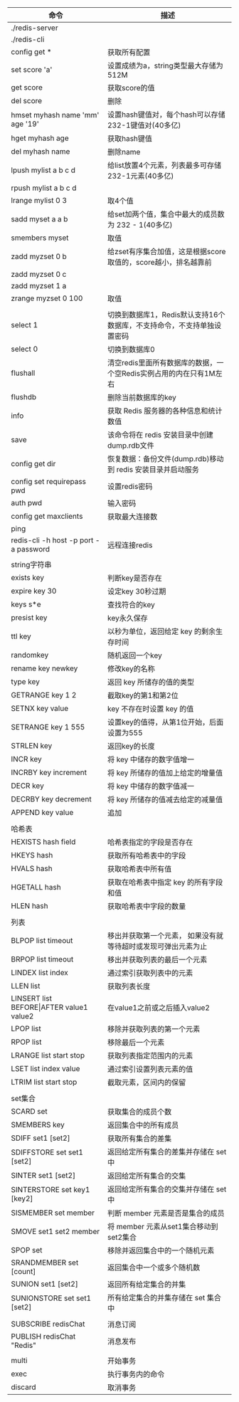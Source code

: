 |命令| 描述|
|-|-|
./redis-server|
./redis-cli|
config get *					|	获取所有配置
set score 'a'			|			设置成绩为a，string类型最大存储为512M
get score					|		获取score的值
del score				|			删除
hmset myhash name 'mm' age '19'	|	设置hash键值对，每个hash可以存储232-1键值对(40多亿)
hget myhash age				|		获取hash键值
del myhash name			|			删除name
lpush mylist a b c d 		|		给list放置4个元素，列表最多可存储232-1元素(40多亿)
rpush mylist a b c d|
lrange mylist 0 3				|	取4个值|
sadd myset a a b			|		给set加两个值，集合中最大的成员数为 232 - 1(40多亿)
smembers myset			|			取值
zadd myzset 0 b				|		给zset有序集合加值，这是根据score取值的，score越小，排名越靠前
zadd myzset 0 c				|		
zadd myzset 1 a				|		
zrange myzset 0 100		|			取值
|||
select 1 							|切换到数据库1，Redis默认支持16个数据库，不支持命令，不支持单独设置密码
select 0							|切换到数据库0
flushall					|		清空redis里面所有数据库的数据，一个空Redis实例占用的内在只有1M左右
flushdb					|			删除当前数据库的key
info							|	获取 Redis 服务器的各种信息和统计数值|
save						|		该命令将在 redis 安装目录中创建dump.rdb文件
config get dir			|			恢复数据：备份文件(dump.rdb)移动到 redis 安装目录并启动服务
config set requirepass pwd	|		设置redis密码
auth pwd						|	输入密码
config get maxclients		|		获取最大连接数
ping|
redis-cli -h host -p port -a password |远程连接redis|
|||
string字符串|
exists key	|						判断key是否存在
expire key 30			|			设定key 30秒过期
keys s*e					|		查找符合的key
presist key				|			key永久保存
ttl key						|		以秒为单位，返回给定 key 的剩余生存时间
randomkey				|			随机返回一个key
rename key newkey	|				修改key的名称
type key						|	返回 key 所储存的值的类型|
GETRANGE key 1 2	|				截取key的第1和第2位
SETNX key value		|				key 不存在时设置 key 的值
SETRANGE key 1 555	|				设置key的值得，从第1位开始，后面设置为555
STRLEN key					|		返回key的长度
INCR key						|	将 key 中储存的数字值增一
INCRBY key increment	|			将 key 所储存的值加上给定的增量值
DECR key						|	将 key 中储存的数字值减一
DECRBY key decrement	|			将 key 所储存的值减去给定的减量值
APPEND key value			|		追加
|||
哈希表|
HEXISTS hash field			|		哈希表指定的字段是否存在
HKEYS hash						|	获取所有哈希表中的字段
HVALS hash						|	获取哈希表中所有值
HGETALL hash 					|	获取在哈希表中指定 key 的所有字段和值
HLEN hash						|	获取哈希表中字段的数量
|||
列表|
BLPOP list timeout		|			移出并获取第一个元素， 如果没有就等待超时或发现可弹出元素为止
BRPOP list timeout		|			移出并获取列表的最后一个元素
LINDEX list index			|		通过索引获取列表中的元素
LLEN list							|获取列表长度
LINSERT list BEFORE\|AFTER value1 value2 |	在value1之前或之后插入value2
LPOP list				|			移除并获取列表的第一个元素
RPOP list				|			移除最后一个元素
LRANGE list start stop	|			获取列表指定范围内的元素
LSET list index value		|		通过索引设置列表元素的值
LTRIM list start stop		|		截取元素，区间内的保留
|||
set集合|
SCARD set					|		获取集合的成员个数
SMEMBERS key		|				返回集合中的所有成员
SDIFF set1 [set2] 		|			获取所有集合的差集
SDIFFSTORE set set1 [set2]	|返回给定所有集合的差集并存储在 set 中
SINTER set1 [set2] 				|	返回给定所有集合的交集
SINTERSTORE set key1 [key2] |返回给定所有集合的交集并存储在 set 中
SISMEMBER set member 		|		判断 member 元素是否是集合的成员
SMOVE set1 set2 member		|		将 member 元素从set1集合移动到set2集合
SPOP set						|	移除并返回集合中的一个随机元素
SRANDMEMBER set [count]|				返回集合中一个或多个随机数
SUNION set1 [set2]				|	返回所有给定集合的并集
SUNIONSTORE set set1 [set2]|			所有给定集合的并集存储在 set 集合中
|||
SUBSCRIBE redisChat				|	消息订阅
PUBLISH redisChat "Redis"		|	消息发布
|||
multi						|		开始事务
exec						|		执行事务内的命令
discard					|			取消事务